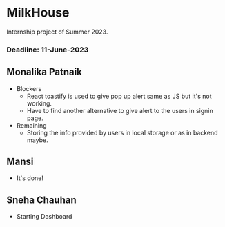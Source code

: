 # MilkHouse
Internship project of Summer 2023. 

### Deadline: 11-June-2023
## Monalika Patnaik
- Blockers
  - React toastify is used to give pop up alert same as JS but it's not working.
  - Have to find another alternative to give alert to the users in signin page.
- Remaining
  - Storing the info provided by users in local storage or as in backend maybe.

## Mansi 
- It's done!

## Sneha Chauhan
* Starting Dashboard 
